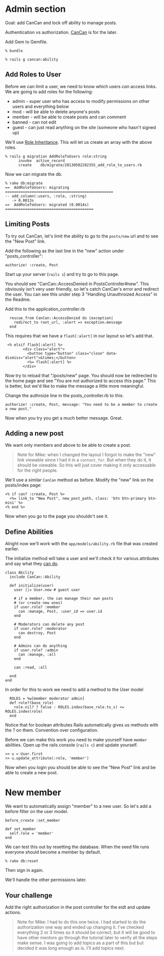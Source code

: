 # Admin section

Goal: add CanCan and lock off ability to manage posts.

Authentication vs authorization. [CanCan](https://github.com/ryanb/cancan) is for the later.

Add Gem to Gemfile.

```
% bundle
```

```
% rails g cancan:ability
```

## Add Roles to User

Before we can limit a user, we need to know which users _can_ access links. We are going to add roles for the following:

* admin - super user who has access to modify permissions on other users and everything below
* mod - will be able to delete anyone's posts
* member - will be able to create posts and can comment
* banned - can not edit
* guest - can just read anything on the site (someone who hasn't signed up)

We'll use [Role Inheritance](https://github.com/ryanb/cancan/wiki/Role-Based-Authorization). This will let us create an array with the above roles.

```
% rails g migration AddRoleToUsers role:string
      invoke  active_record
      create    db/migrate/20130502202355_add_role_to_users.rb
```

Now we can migrate the db.

```
% rake db:migrate        
==  AddRoleToUsers: migrating =================================================
-- add_column(:users, :role, :string)
   -> 0.0013s
==  AddRoleToUsers: migrated (0.0014s) ========================================
```

## Limiting Posts

To try out CanCan, let's limit the ability to go to the `posts/new` url and to see the "New Post" link.

Add the following as the last line in the "new" action under "posts_controller":

```
authorize! :create, Post
```

Start up your server (`rails s`) and try to go to this page.

You should see "CanCan::AccessDenied in PostsController#new". This obviously isn't very user friendly, so let's catch CanCan's error and redirect the user. You can see this under step 3 "Handling Unauthroized Access" in the Readme.

Add this to the application_controller.rb

```
  rescue_from CanCan::AccessDenied do |exception|
    redirect_to root_url, :alert => exception.message
  end
```

This requires that we have a `flash[:alert]` in our layout so let's add that.

```
 <% elsif flash[:alert] %>
        <div class="alert">
          <button type="button" class="close" data-dismiss="alert">&times;</button>
          <%= flash[:alert] %>
        </div>
```

Now try to reload that "/posts/new" page. You should now be redirected to the home page and see "You are not authorized to access this page." This is better, but we'd like to make the message a little more meaningful.

Change the authroize line in the posts_controller.rb to this:

```
authorize! :create, Post, message: "You need to be a member to create a new post."
```

Now when you try you get a much better message. Great.

## Adding a new post

We want only members and above to be able to create a post.

> Note for Mike: when I changed the layout I forgot to make the "new" link viewable since I had it in a `content_for`. But when they do it, it should be viewable. So this will just cover making it only accessable for the right people.

We'll use a similar `CanCan` method as before. Modify the "new" link on the posts/index page:

```
<% if can? :create, Post %>
  <%= link_to "New Post", new_post_path, class: 'btn btn-primary btn-mini' %>
<% end %>
```

Now when you go to the page you shouldn't see it.

## Define Abilities

Alright now we'll work with the `app/models/ability.rb` file that was created earlier.

The initialize method will take a user and we'll check it for various attributes and say what they [can do](https://github.com/ryanb/cancan/wiki/defining-abilities).

```
class Ability
  include CanCan::Ability

  def initialize(user)
    user ||= User.new # guest user

    # if a member, the can manage their own posts 
    # (or create new ones)
    if user.role? :member
      can :manage, Post, :user_id => user.id
    end

    # Moderators can delete any post
    if user.role? :moderator
      can destroy, Post
    end

    # Admins can do anything
    if user.role? :admin
      can :manage, :all
    end

    can :read, :all

  end
end
```

In order for this to work we need to add a method to the User model

```
  ROLES = %w[member moderator admin]
  def role?(base_role)
    role.nil? ? false : ROLES.index(base_role.to_s) <= ROLES.index(role)
  end
```

Notice that for boolean attributes Rails automatically gives us methods with the ? on them. Convention over configuration.

Before we can make this work you need to make yourself have `member` abilities. Open up the rails console (`rails c`) and update yourself.

```
>> u = User.first
>> u.update_attribute(:role, 'member')
```

Now when you login you should be able to see the "New Post" link and be able to create a new post.

# New member

We want to automatically assign "member" to a new user. So let's add a before filter on the user model.

```
before_create :set_member

def set_member
  self.role = 'member'
end
```

We can test this out by resetting the database. When the seed file runs everyone should become a member by default.

```
% rake db:reset
```

Then sign in again.

We'll handle the other permissions later.

## Your challenge

Add the right authorization in the post controller for the eidt and update actions.

> Note for Mike: I had to do this one twice. I had started to do the authorization one way and ended up changing it. I've checked everything 2 or 3 times so it should be correct, but it will be good to have other mentors go through the tutorial later to verify all the steps make sense. I was going to add topics as a part of this but but decided it was long enough as is. I'll add topics next.
